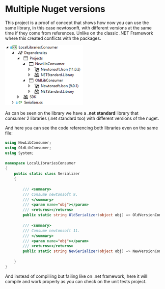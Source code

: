 # Multiple Nuget versions

This project is a proof of concept that shows how now you can use the same library, in this case newtosonft, with different versions at the same time if they come from references. Unlike on the classic .NET Framework where this created conflicts with the packages.

![capture](./capture.png)

As can be seen on the library we have a **.net standard** library that consumer 2 libraries (.net standard too) with different versions of the nuget.

And here you can see the code referencing both libraries even on the same file:

```csharp
using NewLibConsumer;
using OldLibConsumer;
using System;

namespace LocalLibrariesConsumer
{
    public static class Serializer
    {

        /// <summary>
        /// Consume newtonsoft 9.
        /// </summary>
        /// <param name="obj"></param>
        /// <returns></returns>
        public static string OldSerializer(object obj) => OldVersionConsumer.Serialize(obj);

        /// <summary>
        /// Consume newtonsoft 11.
        /// </summary>
        /// <param name="obj"></param>
        /// <returns></returns>
        public static string NewSerializer(object obj) => NewVersionConsumer.Serialize(obj);

    }
}

```

And instead of compilling but failing like on .net framework, here it will compile and work properly as you can check on the unit tests project.
